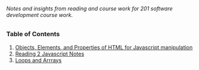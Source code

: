 ###### Notes and insights from reading and course work for 201 software development course work.

### **Table of Contents**

1. [Objects, Elements, and Properties of HTML for Javascript manipulation](https://jasondormier.github.io/reading-notes/class-01)
1. [Reading 2 Javascript Notes](https://jasondormier.github.io/reading-notes/class-02)
1. [Loops and Arrrays](https://jasondormier.github.io/reading-notes/class-03)


